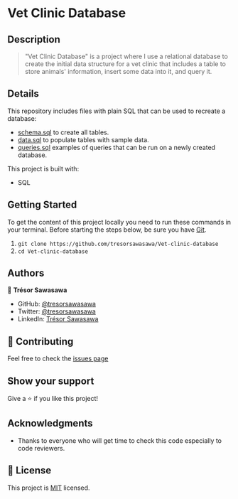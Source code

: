 # Vet Clinic Database
## Description

> "Vet Clinic Database" is a project where I use a relational database to create the initial data structure for a vet clinic that includes a table to store animals' information, insert some data into it, and query it.

## Details

This repository includes files with plain SQL that can be used to recreate a database:

- [schema.sql](https://github.com/tresorsawasawa/Vet-clinic-database/blob/feature/create-animals-table/schema.sql) to create all tables.
- [data.sql](https://github.com/tresorsawasawa/Vet-clinic-database/blob/feature/create-animals-table/data.sql) to populate tables with sample data.
- [queries.sql](https://github.com/tresorsawasawa/Vet-clinic-database/blob/feature/create-animals-table/queries.sql) examples of queries that can be run on a newly created database. 

This project is built with:

- SQL
## Getting Started

To get the content of this project locally you need to run these commands in your terminal.
Before starting the steps below, be sure you have [Git](https://www.linode.com/docs/guides/how-to-install-git-on-linux-mac-and-windows/).
1. `git clone https://github.com/tresorsawasawa/Vet-clinic-database`
2. `cd Vet-clinic-database`

## Authors

👤 **Trésor Sawasawa**

- GitHub: [@tresorsawasawa](https://github.com/tresorsawasawa)
- Twitter: [@tresorsawasawa](https://twitter.com/TresorSawasawa)
- LinkedIn: [Trésor Sawasawa](https://www.linkedin.com/in/tresor-sawasawa/)

## :handshake: Contributing

Feel free to check the [issues page](https://github.com/tresorsawasawa/Vet-clinic-database/issues)

## Show your support

Give a :star: if you like this project!

## Acknowledgments

- Thanks to everyone who will get time to check this code especially to code reviewers.

## 📝 License

This project is [MIT](./MIT.md) licensed.